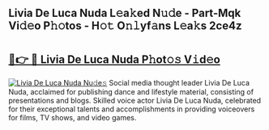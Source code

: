 ## Livia De Luca Nuda L𝚎a𝚔ed N𝚞𝚍e - Part-Mqk Vi𝚍𝚎o P𝚑𝚘tos - H𝚘𝚝 O𝚗𝚕yf𝚊ns L𝚎a𝚔s 2ce4z

# <h2><a href="http://kfb6d07.oniu.top/?m=Livia+De+Luca+Nuda">🔗👉 🔴 Livia De Luca Nuda P𝚑ot𝚘𝚜 V𝚒d𝚎o</a></h2>

[![Livia De Luca Nuda Nu𝚍e𝚜](https://i.imgur.com/0qMVB7G.gif)](http://kfb6d07.oniu.top/?m=Livia+De+Luca+Nuda)
Social media thought leader Livia De Luca Nuda, acclaimed for publishing dance and lifestyle material, consisting of presentations and blogs. Skilled voice actor Livia De Luca Nuda, celebrated for their exceptional talents and accomplishments in providing voiceovers for films, TV shows, and video games.  
